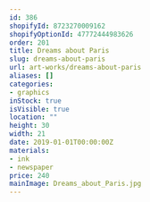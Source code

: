 ```yaml
---
id: 386
shopifyId: 8723270009162
shopifyOptionId: 47772444983626
order: 201
title: Dreams about Paris
slug: dreams-about-paris
url: art-works/dreams-about-paris
aliases: []
categories:
- graphics
inStock: true
isVisible: true
location: ""
height: 30
width: 21
date: 2019-01-01T00:00:00Z
materials:
- ink
- newspaper
price: 240
mainImage: Dreams_about_Paris.jpg
---
```

